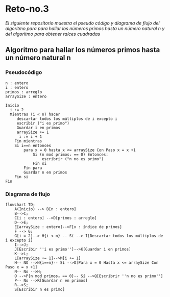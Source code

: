 # Reto-no.3
_El siguiente repositorio muestra el pseudo código y diagrama de flujo del algoritmo para para hallar los números primos hasta un número natural n y del algoritmo para obtener raíces cuadradas_

## Algoritmo para hallar los números primos hasta un número natural n
### Pseudocódigo
```pseudocode
n : entero
i : entero
primos : arreglo
arraySize : entero

Inicio
  i := 2
  Mientras (i < n) hacer
     descartar todos los múltiplos de i excepto i
	 escribir ("i es primo")
	 Guardar i en primos
	 arraySize += 1
      i := i + 1
	Fin mientras
	Si i==n entonces 
	    para x = 0 hasta x <= arraySize Con Paso x = x +1
			Si (n mod primosₓ == 0) Entonces:
			 	escribrir ("n no es primo")
			Fin si
		Fin para
	    Guardar n en primos
	Fin si
Fin
```
### Diagrama de flujo
```mermaid
flowchart TD;
    A(Inicio) --> B[n : entero]
    B-->C;
    C[i : entero] -->D[primos : arreglo]
    D-->E;
    E[arraySize : entero]-->F[x : índice de primos]
    F --> G;
    G[i = 2]--> H{i < n} -- Sí --> I[Descartar todos los múltiplos de i excepto i]
    I-->J;
    J[Escribir ''i es primo'']-->K[Guardar i en primos]
    K-->L;
    L[arraySize += 1]-->M[i += 1]
    H-- NO -->N{i==n}-- Sí -->O[Para x = 0 Hasta x <= arraySize Con Paso x = x +1]
    N-- No -->H;
    O -->P{n mod primosₓ == 0}-- Sí -->Q[Escribrir ''n no es primo'']
    P-- No -->R[Guardar n en primos]
    R-->S;
    S[Escribir n es primo]
```
